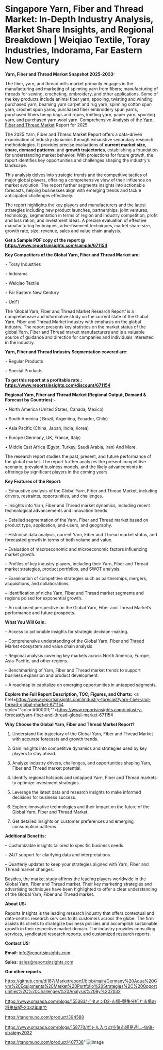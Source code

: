 # Singapore Yarn, Fiber and Thread Market: In-Depth Industry Analysis, Market Share Insights, and Regional Breakdown | Weiqiao Textile, Toray Industries, Indorama, Far Eastern New Century

<strong>Yarn, Fiber and Thread Market Snapshot 2025-2033:</strong>

The fiber, yarn, and thread mills market primarily engages in the manufacturing and marketing of spinning yarn from fibers; manufacturing of threads for sewing, crocheting, embroidery, and other applications. Some of the key products include animal fiber yarn, spooling, twisting and winding purchased yarn, beaming yarn carpet and rug yarn, spinning cotton spun yarn, crochet spun yarns, purchased fiber embroidery spun yarns, purchased fibers hemp bags and ropes, knitting yarn, paper yarn, spooling yarn, and purchased yarn wool yarn. Comprehensive Analysis of the <a href=https://www.reportsinsights.com/sample/671154>Yarn, Fiber and Thread Market</a> Report for 2025

The 2025 Yarn, Fiber and Thread Market Report offers a data-driven examination of industry dynamics through exhaustive secondary research methodologies. It provides precise evaluations of <strong>current market size, share, demand patterns</strong>, and <strong>growth trajectories</strong>, establishing a foundation for understanding market behavior. With projections for future growth, the report identifies key opportunities and challenges shaping the industry's landscape.

This analysis delves into strategic trends and the competitive tactics of major global players, offering a comprehensive view of their influence on market evolution. The report further segments insights into actionable forecasts, helping businesses align with emerging trends and tackle anticipated challenges effectively.

The report highlights the key players and manufacturers and the latest strategies including new product launches, partnerships, joint ventures, technology, segmentation in terms of region and industry competition, profit and loss ration, and investment ideas. A precise evaluation of effective manufacturing techniques, advertisement techniques, market share size, growth rate, size, revenue, sales and value chain analysis.

<strong>Get a Sample PDF copy of the report @ <a href=https://www.reportsinsights.com/sample/671154 style=color:#0000ff;>https://www.reportsinsights.com/sample/671154</a></strong>

<strong>Key Competitors of the Global Yarn, Fiber and Thread Market are:</strong>

‣ Toray Industries

‣ Indorama

‣ Weiqiao Textile

‣ Far Eastern New Century

‣ UniFi

The ‘Global Yarn, Fiber and Thread Market Research Report’ is a comprehensive and informative study on the current state of the Global Yarn, Fiber and Thread Market industry with emphasis on the global industry. The report presents key statistics on the market status of the global Yarn, Fiber and Thread market manufacturers and is a valuable source of guidance and direction for companies and individuals interested in the industry.

<strong>Yarn, Fiber and Thread Industry Segmentation covered are:</strong>

‣ Regular Products

‣ Special Products

<strong>To get this report at a profitable rate.: <a href=https://www.reportsinsights.com/discount/671154 style=color:#0000ff;>https://www.reportsinsights.com/discount/671154</a></strong>

<strong>Regional Yarn, Fiber and Thread Market (Regional Output, Demand &amp; Forecast by Countries):-</strong>

• North America (United States, Canada, Mexico)

• South America ( Brazil, Argentina, Ecuador, Chile)

• Asia Pacific (China, Japan, India, Korea)

• Europe (Germany, UK, France, Italy)

• Middle East Africa (Egypt, Turkey, Saudi Arabia, Iran) And More.

The research report studies the past, present, and future performance of the global market. The report further analyzes the present competitive scenario, prevalent business models, and the likely advancements in offerings by significant players in the coming years.

<strong>Key Features of the Report:</strong>

– Exhaustive analysis of the Global Yarn, Fiber and Thread Market, including drivers, restraints, opportunities, and challenges.

– Insights into Yarn, Fiber and Thread market dynamics, including recent technological advancements and innovation trends.

– Detailed segmentation of the Yarn, Fiber and Thread market based on product type, application, end-users, and geography.

– Historical data analysis, current Yarn, Fiber and Thread market status, and forecasted growth in terms of both volume and value.

– Evaluation of macroeconomic and microeconomic factors influencing market growth.

– Profiles of key industry players, including their Yarn, Fiber and Thread market strategies, product portfolios, and SWOT analysis.

– Examination of competitive strategies such as partnerships, mergers, acquisitions, and collaborations.

– Identification of niche Yarn, Fiber and Thread market segments and regions poised for exponential growth.

– An unbiased perspective on the Global Yarn, Fiber and Thread Market’s performance and future prospects.

<strong>What You Will Gain:</strong>

– Access to actionable insights for strategic decision-making.

– Comprehensive understanding of the Global Yarn, Fiber and Thread Market ecosystem and value chain analysis.

– Regional analysis covering key markets across North America, Europe, Asia-Pacific, and other regions.

– Benchmarking of Yarn, Fiber and Thread market trends to support business expansion and product development.

– A roadmap to capitalize on emerging opportunities in untapped segments.

<strong>Explore the Full Report Description, TOC, Figures, and Charts:</strong>
<a href=https://www.reportsinsights.com/industry-forecast/yarn-fiber-and-thread-global-market-671154 style=""color:#0000ff;"">https://www.reportsinsights.com/industry-forecast/yarn-fiber-and-thread-global-market-671154</a>

<strong>Why Choose the Global Yarn, Fiber and Thread Market Report?</strong>

1. Understand the trajectory of the Global Yarn, Fiber and Thread Market with accurate forecasts and growth trends.

2. Gain insights into competitive dynamics and strategies used by key players to stay ahead.

3. Analyze industry drivers, challenges, and opportunities shaping Yarn, Fiber and Thread market potential.

4. Identify regional hotspots and untapped Yarn, Fiber and Thread markets to optimize investment strategies.

5. Leverage the latest data and research insights to make informed decisions for business success.

6. Explore innovative technologies and their impact on the future of the Global Yarn, Fiber and Thread Market.

7. Get detailed insights on customer preferences and emerging consumption patterns.

<strong>Additional Benefits:</strong>

– Customizable insights tailored to specific business needs.

– 24/7 support for clarifying data and interpretations.

– Quarterly updates to keep your strategies aligned with Yarn, Fiber and Thread market changes.

Besides, the market study affirms the leading players worldwide in the Global Yarn, Fiber and Thread market. Their key marketing strategies and advertising techniques have been highlighted to offer a clear understanding of the Global Yarn, Fiber and Thread market.

<strong><strong>About US</strong>:</strong>

Reports Insights is the leading research industry that offers contextual and data-centric research services to its customers across the globe. The firm assists its clients to strategize business policies and accomplish sustainable growth in their respective market domain. The industry provides consulting services, syndicated research reports, and customized research reports.

<strong>Contact US:</strong>

<p class=><b>Email:</b> <a href=mailto:info@reportsinsights.com>info@reportsinsights.com</a></p>
<p class=><b>Sales:</b> <a href=mailto:sales@reportsinsights.com>sales@reportsinsights.com</a></p>

<strong>Our other reports</strong>

<a href=https://github.com/di187/Marketreport1/blob/main/Germany%20Aqua%20Gym%20Equipments%20Market%20Portfolio%20Strategies%2C%20Opportunities%2C%20Challenges%20Analysis%20By%202032>https://github.com/di187/Marketreport1/blob/main/Germany%20Aqua%20Gym%20Equipments%20Market%20Portfolio%20Strategies%2C%20Opportunities%2C%20Challenges%20Analysis%20By%202032</a>

<a href=https://www.omaada.com/blogs/155383/ビタミンD2-市場-競争分析と市場の将来展望-2032年まで>https://www.omaada.com/blogs/155383/ビタミンD2-市場-競争分析と市場の将来展望-2032年まで</a>

<a href=https://tanomuno.com/product/394588>https://tanomuno.com/product/394588</a>

<a href=https://www.omaada.com/blogs/158770/ボトル入りの空気市場見通し-価値-strategy2032>https://www.omaada.com/blogs/158770/ボトル入りの空気市場見通し-価値-strategy2032</a>

<a href=https://tanomuno.com/product/407738>https://tanomuno.com/product/407738</a>"
![image](https://github.com/user-attachments/assets/ed8ecbe5-af49-437c-84f7-511074fad0b0)
